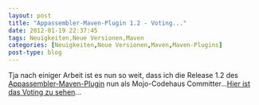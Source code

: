 ```yaml
---
layout: post
title: "Appassembler-Maven-Plugin 1.2 - Voting..."
date: 2012-01-19 22:37:45
tags: Neuigkeiten,Neue Versionen,Maven
categories: [Neuigkeiten,Neue Versionen,Maven,Maven-Plugins]
post-type: blog
---
```

Tja nach einiger Arbeit ist es nun so weit, dass ich die Release 1.2 des 
[Appassembler-Maven-Plugin](http://mojo.codehaus.org/appassembler/appassembler-maven-plugin/) nun als 
Mojo-Codehaus Committer...[Hier ist das Voting zu sehen](http://old.nabble.com/-VOTE-2--Appassembler-Maven-Plugin-Version-1.2-td33170675.html)...
